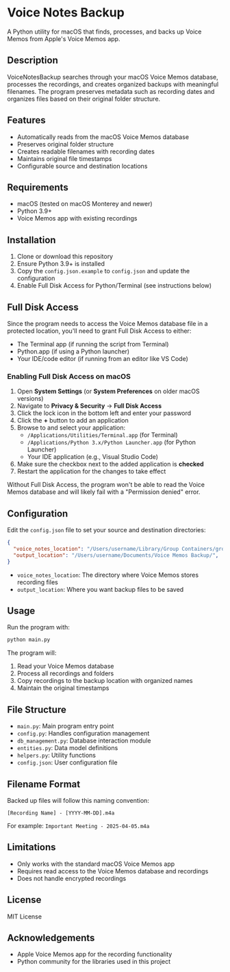 # Voice Notes Backup

A Python utility for macOS that finds, processes, and backs up Voice Memos from Apple's Voice Memos app.

## Description

VoiceNotesBackup searches through your macOS Voice Memos database, processes the recordings, and creates organized backups with meaningful filenames. The program preserves metadata such as recording dates and organizes files based on their original folder structure.

## Features

- Automatically reads from the macOS Voice Memos database
- Preserves original folder structure
- Creates readable filenames with recording dates
- Maintains original file timestamps
- Configurable source and destination locations

## Requirements

- macOS (tested on macOS Monterey and newer)
- Python 3.9+
- Voice Memos app with existing recordings

## Installation

1. Clone or download this repository
2. Ensure Python 3.9+ is installed
3. Copy the `config.json.example` to `config.json` and update the configuration
4. Enable Full Disk Access for Python/Terminal (see instructions below)

## Full Disk Access

Since the program needs to access the Voice Memos database file in a protected location, you'll need to grant Full Disk Access to either:
- The Terminal app (if running the script from Terminal)
- Python.app (if using a Python launcher)
- Your IDE/code editor (if running from an editor like VS Code)

### Enabling Full Disk Access on macOS

1. Open **System Settings** (or **System Preferences** on older macOS versions)
2. Navigate to **Privacy & Security** → **Full Disk Access**
3. Click the lock icon in the bottom left and enter your password
4. Click the **+** button to add an application
5. Browse to and select your application:
   - `/Applications/Utilities/Terminal.app` (for Terminal)
   - `/Applications/Python 3.x/Python Launcher.app` (for Python Launcher)
   - Your IDE application (e.g., Visual Studio Code)
6. Make sure the checkbox next to the added application is **checked**
7. Restart the application for the changes to take effect

Without Full Disk Access, the program won't be able to read the Voice Memos database and will likely fail with a "Permission denied" error.

## Configuration

Edit the `config.json` file to set your source and destination directories:

```json
{
  "voice_notes_location": "/Users/username/Library/Group Containers/group.com.apple.VoiceMemos.shared/Recordings/",
  "output_location": "/Users/username/Documents/Voice Memos Backup/",
}
```

- `voice_notes_location`: The directory where Voice Memos stores recording files
- `output_location`: Where you want backup files to be saved

## Usage

Run the program with:

```bash
python main.py
```

The program will:
1. Read your Voice Memos database
2. Process all recordings and folders
3. Copy recordings to the backup location with organized names
4. Maintain the original timestamps

## File Structure

- `main.py`: Main program entry point
- `config.py`: Handles configuration management
- `db_management.py`: Database interaction module
- `entities.py`: Data model definitions
- `helpers.py`: Utility functions
- `config.json`: User configuration file

## Filename Format

Backed up files will follow this naming convention:
```
[Recording Name] - [YYYY-MM-DD].m4a
```

For example: `Important Meeting - 2025-04-05.m4a`

## Limitations

- Only works with the standard macOS Voice Memos app
- Requires read access to the Voice Memos database and recordings
- Does not handle encrypted recordings

## License

MIT License

## Acknowledgements

- Apple Voice Memos app for the recording functionality
- Python community for the libraries used in this project